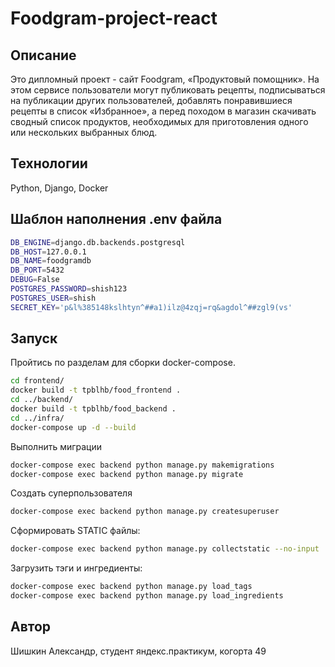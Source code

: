 # Foodgram-project-react

## Описание

Это дипломный проект - сайт Foodgram, «Продуктовый помощник». На этом сервисе пользователи могут публиковать рецепты, подписываться на публикации других пользователей, добавлять понравившиеся рецепты в список «Избранное», а перед походом в магазин скачивать сводный список продуктов, необходимых для приготовления одного или нескольких выбранных блюд.

## Технологии

Python, Django, Docker

## Шаблон наполнения .env файла

```bash
DB_ENGINE=django.db.backends.postgresql
DB_HOST=127.0.0.1
DB_NAME=foodgramdb
DB_PORT=5432
DEBUG=False
POSTGRES_PASSWORD=shish123
POSTGRES_USER=shish
SECRET_KEY='p&l%385148kslhtyn^##a1)ilz@4zqj=rq&agdol^##zgl9(vs'
```

## Запуск

Пройтись по разделам для сборки docker-compose.

```bash
cd frontend/
docker build -t tpblhb/food_frontend .
cd ../backend/
docker build -t tpblhb/food_backend .
cd ../infra/
docker-compose up -d --build
```

Выполнить миграции

```bash
docker-compose exec backend python manage.py makemigrations
docker-compose exec backend python manage.py migrate
```

Создать суперпользователя

```bash
docker-compose exec backend python manage.py createsuperuser
```

Сформировать STATIC файлы:

```bash
docker-compose exec backend python manage.py collectstatic --no-input
```

Загрузить тэги и ингредиенты:

```bash
docker-compose exec backend python manage.py load_tags
docker-compose exec backend python manage.py load_ingredients
```

## Автор

Шишкин Александр, студент яндекс.практикум, когорта 49
